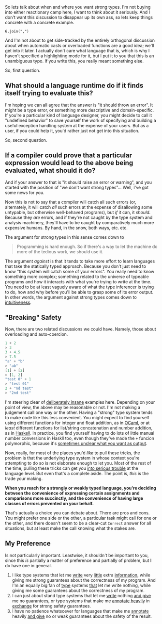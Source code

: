 So lets talk about when and where you want strong types. I'm not buying into either reactionary camp here, I want to think about it seriously. And I don't want this discussion to disappear up its own ass, so lets keep things concrete with a concrete example.

```
6.join(",")
```

And I'm not about to get side-tracked by the entirely orthogonal discussion about when automatic casts  or overloaded functions are a good idea; we'll get into it later. I actually don't care what language that is, which is why I haven't specified a highlighting mode for it, but I put it to you that this is an unambiguous typo. If you write this, you really meant something else.

So, first question.

## What should a language runtime do if it finds itself trying to evaluate this?

I'm hoping we can all agree that the answer is "it should throw an error". It might be a type error, or something more descriptive and domain-specific. If you're a particular kind of language designer, you might decide to call it "undefined behavior" to save yourself the work of specifying and building a useful exception handling system at the expense of your users. But as a user, if you could help it, you'd rather just not get into this situation.

So, second question.

## If a compiler could prove that a particular expression would lead to the above being evaluated, what should it do?

And if your answer to that is "it should raise an error or warning", and you started with the position of "we don't want strong types"... Well, I've got some news for you.

Now this is not to say that a compiler will catch all such errors (or, alternately, it will catch *all* such errors at the expense of disallowing some untypable, but otherwise well-behaved programs), but *if* it can, it *should*. Because they *are* errors, and if they're not caught by the type system and analysis machinery, they'll have to be caught by comparatively much more expensive humans. By hand, in the snow, both ways, etc. etc.

The argument for strong types in this sense comes down to

> Programming is hard enough. So if there's a way to let the machine do more of the tedious work, we should use it.

The argument *against* is that it tends to take more effort to learn languages that take the statically typed approach. Because you don't just need to know "this system will catch some of your errors". You really need to know something more complex; something related to the universe of typeable programs and how it interacts with what you're trying to write at the time. You need to be at least vaguely aware of what the type inferencer is trying to do, how and why before you'll be able to grasp some of its error output. In other words, the argument against strong types comes down to [intuitiveness](/posts/killing-ideas).

## "Breaking" Safety

Now, there are two related discussions we could have. Namely, those about overloading and auto-coercion.

```javascript
1 + 2
> 3
3 + 4.5
> 7.5
"a" + "b"
> "ab"
[1] + [2]
> [1, 2]
"test 0" + 1
> "test 01"
2 + "nd test"
> "2nd test"
```

I'm steering clear of [deliberately insane](http://xkcd.com/1537/) examples here. Depending on your point of view, the above may be reasonable or not. I'm not making a judgement call one way or the other. Having a "strong" type system tends to make code like this less convenient. You might expect to find yourself using different functions for integer and float addition, as in [OCaml](http://learnxinyminutes.com/docs/ocaml/), or at *least* different functions for list/string concatenation and number addition, as in [Haskell](http://learnxinyminutes.com/docs/haskell/). In practice, you find yourself having to do lots of little manual number conversions in Haskll too, even though they've made the `+` funcion polymorphic, because it's [sometimes unclear what you want as output](https://wiki.haskell.org/Generic_number_type#Problem).

Now, really, for most of the places you'd *like* to pull these tricks, the problem is that the underlying type system in whose context you're attempting to do so is not elaborate enough to let you. Most of the rest of the time, pulling these tricks can get you [into serious trouble](https://www.destroyallsoftware.com/talks/wat) at the language level. But even that's a complete aside. The point is, *this* is the trade your making.

**When you reach for a strongly or weakly typed language, you're deciding between the convenience of expressing certain assignments and comparisons more succinctly, and the convenience of having large classes of errors prevented on your behalf.**

That's actually a choice you can debate about. There are pros and cons. You might prefer one side or the other, a particular task might call for one or the other, and there doesn't seem to be a clear-cut `Correct` answer for all situations, but at least make the call knowing what the stakes are.

## My Preference

Is not particularly important. Leastwise, it shouldn't be important to you, since this *is* partially a matter of preference and partially of problem, but I do have one in general.

1. I like type systems that let me [write](http://sml-family.org/) very [little](https://www.haskell.org/) extra [information](https://ocaml.org/), while giving me strong guarantees about the correctness of my program. And I'm an equally big fan of [type](http://clhs.lisp.se/) systems [that](http://racket-lang.org/) let me write nothing, while giving me some guarantees about the correctness of my program.
2. I can just about stand type systems that let me [write](https://www.ruby-lang.org/en/) nothing [and give](https://www.python.org/) me no guarantees, or type systems that make me [annotate heavily](http://www.rust-lang.org/) in [exchange](http://golang.org/) for strong safety guarantees.
3. I have no patience whatsoever for languages that make me [annotate](https://en.wikipedia.org/wiki/C_%28programming_language%29) heavily [and give](http://www.cplusplus.com/) no or weak guarantees about the safety of the result.
